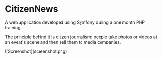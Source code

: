 CitizenNews
===========

<p> A web application developed using Symfony during a one month PHP training. </p>
<p> The principle behind it is citizen journalism: people take photos or videos at an event's scene and then sell them to media companies. </p>
![Screenshot](screenshot.png)
